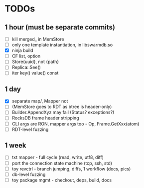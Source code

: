 # TODOs

## 1 hour (must be separate commits)

- [ ] kill merged\_ in MemStore
- [ ] only one template instantiation, in libswarmdb.so
- [x] ninja build
- [ ] CF list, option
- [ ] Store{uuid}, not {path}
- [ ] Replica::See()
- [ ] iter key() value() const

## 1 day

- [x] separate map/,  Mapper<Store> not <Frame>
- [ ]  (MemStore goes to RDT as btree is header-only)
- [ ] Builder.AppendXyz may fail (Status? exceptions?)
- [ ] RocksDB frame header stripping
- [ ] CLI args are RON, mapper args too - Op, Frame.GetXxx(atom)
- [ ] RDT-level fuzzing

## 1 week

- [ ] txt mapper - full cycle (read, write, utf8, diff)
- [ ] port the connection state machine (tcp, ssh, std)
- [ ] toy revctrl - branch jumping, diffs, 1 workflow (docs, pics)
- [ ] db-level fuzzing
- [ ] toy package mgmt - checkout, deps, build, docs
